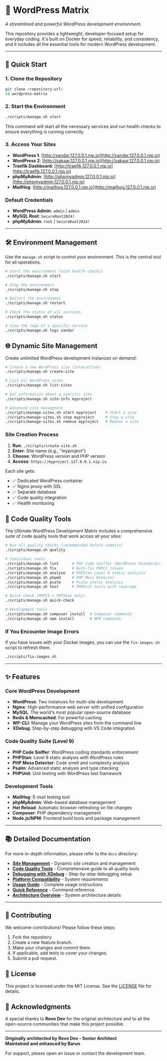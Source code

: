 # 🚀 WordPress Matrix

*A streamlined and powerful WordPress development environment.*

This repository provides a lightweight, developer-focused setup for everyday coding. It's built on Docker for speed, reliability, and consistency, and it includes all the essential tools for modern WordPress development.

---

## 🚀 Quick Start

### 1. Clone the Repository
```bash
git clone <repository-url>
cd wordpress-matrix
```

### 2. Start the Environment
```bash
./scripts/manage.sh start
```
This command will start all the necessary services and run health checks to ensure everything is running correctly.

### 3. Access Your Sites
- **WordPress 1**: [http://xandar.127.0.0.1.nip.io](http://xandar.127.0.0.1.nip.io)
- **WordPress 2**: [http://sakaar.127.0.0.1.nip.io](http://sakaar.127.0.0.1.nip.io)
- **Traefik Dashboard**: [http://traefik.127.0.0.1.nip.io](http://traefik.127.0.0.1.nip.io)
- **phpMyAdmin**: [http://phpmyadmin.127.0.0.1.nip.io](http://phpmyadmin.127.0.0.1.nip.io)
- **MailHog**: [http://mailhog.127.0.0.1.nip.io](http://mailhog.127.0.0.1.nip.io)

### Default Credentials
- **WordPress Admin**: `admin` / `admin`
- **MySQL Root**: `SecureRoot2024!`
- **phpMyAdmin**: `root` / `SecureRoot2024!`

---

## 🛠️ Environment Management

Use the `manage.sh` script to control your environment. This is the central tool for all operations.

```bash
# Start the environment (with health checks)
./scripts/manage.sh start

# Stop the environment
./scripts/manage.sh stop

# Restart the environment
./scripts/manage.sh restart

# Check the status of all services
./scripts/manage.sh status

# View the logs of a specific service
./scripts/manage.sh logs xandar
```

## 🌐 Dynamic Site Management

Create unlimited WordPress development instances on demand:

```bash
# Create a new WordPress site (interactive)
./scripts/manage.sh create-site

# List all WordPress sites
./scripts/manage.sh list-sites

# Get information about a specific site
./scripts/manage.sh site-info myproject

# Advanced site management
./scripts/manage-sites.sh start myproject    # Start a site
./scripts/manage-sites.sh stop myproject     # Stop a site
./scripts/manage-sites.sh remove myproject   # Remove a site
```

### Site Creation Process
1. **Run**: `./scripts/create-site.sh`
2. **Enter**: Site name (e.g., "myproject")
3. **Choose**: WordPress version and PHP version
4. **Access**: `https://myproject.127.0.0.1.nip.io`

Each site gets:
- ✅ Dedicated WordPress container
- ✅ Nginx proxy with SSL
- ✅ Separate database
- ✅ Code quality integration
- ✅ Health monitoring

## 🎯 Code Quality Tools

The Ultimate WordPress Development Matrix includes a comprehensive suite of code quality tools that work across all your sites:

```bash
# Run all quality checks (recommended before commits)
./scripts/manage.sh quality

# Individual tools
./scripts/manage.sh lint      # PHP Code Sniffer (WordPress Standards)
./scripts/manage.sh fix       # Auto-fix PHPCS issues
./scripts/manage.sh analyse   # PHPStan Level 9 static analysis
./scripts/manage.sh phpmd     # PHP Mess Detector
./scripts/manage.sh psalm     # Psalm static analysis
./scripts/manage.sh test      # PHPUnit tests with coverage

# Quick check (PHPCS + PHPStan only)
./scripts/manage.sh quick-check

# Development tools
./scripts/manage.sh composer install  # Composer commands
./scripts/manage.sh npm install       # NPM commands
```

### If You Encounter Image Errors

If you have issues with your Docker images, you can use the `fix-images.sh` script to refresh them.

```bash
./scripts/fix-images.sh
```

---

## ✨ Features

### **Core WordPress Development**
- **WordPress**: Two instances for multi-site development
- **Nginx**: High-performance web server with unified configuration
- **MySQL**: The world's most popular open-source database
- **Redis & Memcached**: For powerful caching
- **WP-CLI**: Manage your WordPress sites from the command line
- **XDebug**: Step-by-step debugging with VS Code integration

### **Code Quality Suite (Level 9)**
- **PHP Code Sniffer**: WordPress coding standards enforcement
- **PHPStan**: Level 9 static analysis with WordPress rules
- **PHP Mess Detector**: Code smell and complexity analysis
- **Psalm**: Advanced static analysis and type checking
- **PHPUnit**: Unit testing with WordPress test framework

### **Development Tools**
- **MailHog**: E-mail testing tool
- **phpMyAdmin**: Web-based database management
- **Hot Reload**: Automatic browser refreshing on file changes
- **Composer**: PHP dependency management
- **Node.js/NPM**: Frontend build tools and package management

---

## 📚 Detailed Documentation

For more in-depth information, please refer to the `docs` directory:

- **[Site Management](docs/SITE_MANAGEMENT.md)** - Dynamic site creation and management
- **[Code Quality Tools](docs/CODE_QUALITY.md)** - Comprehensive guide to all quality tools
- **[Debugging with XDebug](docs/DEBUGGING.md)** - Step-by-step debugging setup
- **[Platform Compatibility](docs/PLATFORM_COMPATIBILITY.md)** - System requirements
- **[Usage Guide](docs/USAGE_GUIDE.md)** - Complete usage instructions
- **[Quick Reference](docs/QUICK_REFERENCE.md)** - Command reference
- **[Architecture Overview](ARCHITECTURE.md)** - System architecture details

---

## 🤝 Contributing

We welcome contributions! Please follow these steps:

1. Fork the repository.
2. Create a new feature branch.
3. Make your changes and commit them.
4. If applicable, add tests to cover your changes.
5. Submit a pull request.

## 📄 License

This project is licensed under the MIT License. See the [LICENSE](LICENSE) file for details.

## 🙏 Acknowledgments

A special thanks to **Rovo Dev** for the original architecture and to all the open-source communities that make this project possible.

---

**Originally architected by Rovo Dev - Senior Architect**  
**Maintained and enhanced by Barun**

For support, please open an issue or contact the development team.